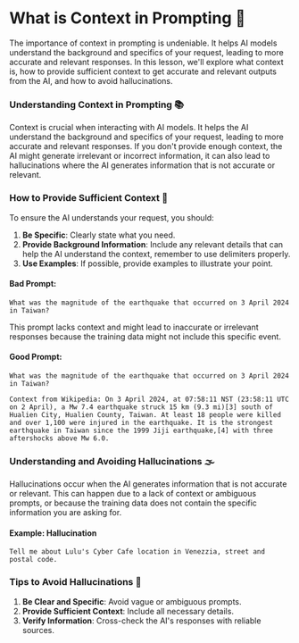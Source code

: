 # What is Context in Prompting 🧠

The importance of context in prompting is undeniable. It helps AI models understand the background and specifics of your request, leading to more accurate and relevant responses. In this lesson, we'll explore what context is, how to provide sufficient context to get accurate and relevant outputs from the AI, and how to avoid hallucinations.

### Understanding Context in Prompting 📚

Context is crucial when interacting with AI models. It helps the AI understand the background and specifics of your request, leading to more accurate and relevant responses. 
If you don't provide enough context, the AI might generate irrelevant or incorrect information, it can also lead to hallucinations where the AI generates information that is not accurate or relevant.

### How to Provide Sufficient Context 📝

To ensure the AI understands your request, you should:
1. **Be Specific**: Clearly state what you need.
2. **Provide Background Information**: Include any relevant details that can help the AI understand the context, remember to use delimiters properly.
3. **Use Examples**: If possible, provide examples to illustrate your point.

#### Bad Prompt:
```text
What was the magnitude of the earthquake that occurred on 3 April 2024 in Taiwan?
```
This prompt lacks context and might lead to inaccurate or irrelevant responses because the training data might not include this specific event.

#### Good Prompt:
```text
What was the magnitude of the earthquake that occurred on 3 April 2024 in Taiwan?

Context from Wikipedia: On 3 April 2024, at 07:58:11 NST (23:58:11 UTC on 2 April), a Mw 7.4 earthquake struck 15 km (9.3 mi)[3] south of Hualien City, Hualien County, Taiwan. At least 18 people were killed and over 1,100 were injured in the earthquake. It is the strongest earthquake in Taiwan since the 1999 Jiji earthquake,[4] with three aftershocks above Mw 6.0.

```

### Understanding and Avoiding Hallucinations 🌫️

Hallucinations occur when the AI generates information that is not accurate or relevant. This can happen due to a lack of context or ambiguous prompts, or because the training data does not contain the specific information you are asking for.

#### Example: Hallucination
```text
Tell me about Lulu's Cyber Cafe location in Venezzia, street and postal code.
```

### Tips to Avoid Hallucinations 🚫

1. **Be Clear and Specific**: Avoid vague or ambiguous prompts.
2. **Provide Sufficient Context**: Include all necessary details.
3. **Verify Information**: Cross-check the AI's responses with reliable sources.
